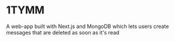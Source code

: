 # 1TYMM

A web-app built with Next.js and MongoDB which lets users create messages that are deleted as soon as it's read
